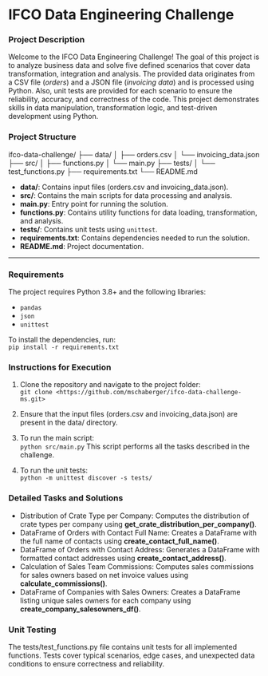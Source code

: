 # IFCO Data Engineering Challenge

### Project Description
Welcome to the IFCO Data Engineering Challenge! The goal of this project is to analyze business data and solve five defined scenarios that cover data transformation, integration and analysis. The provided data originates from a CSV file (*orders*) and a JSON file (*invoicing data*) and is processed using Python. Also, unit tests are provided for each scenario to ensure the reliability, accuracy, and correctness of the code. This project demonstrates skills in data manipulation, transformation logic, and test-driven development using Python.


### Project Structure
ifco-data-challenge/
├── data/
│   ├── orders.csv
│   └── invoicing_data.json
├── src/
│   ├── functions.py
│   └── main.py
├── tests/
│   └── test_functions.py
├── requirements.txt
└── README.md

- **data/**: Contains input files (orders.csv and invoicing_data.json).
- **src/**: Contains the main scripts for data processing and analysis.
- **main.py**: Entry point for running the solution.
- **functions.py**: Contains utility functions for data loading, transformation, and analysis.
- **tests/**: Contains unit tests using `unittest`.
- **requirements.txt**: Contains dependencies needed to run the solution.
- **README.md**: Project documentation.

---

### Requirements
The project requires Python 3.8+ and the following libraries:  

- `pandas`
- `json`
- `unittest`

To install the dependencies, run:  
    ```pip install -r requirements.txt```


### Instructions for Execution
1. Clone the repository and navigate to the project folder:  
    ```git clone <https://github.com/mschaberger/ifco-data-challenge-ms.git>```

2. Ensure that the input files (orders.csv and invoicing_data.json) are present in the data/ directory.

3. To run the main script:  
    ```python src/main.py```
    This script performs all the tasks described in the challenge.

4. To run the unit tests:  
    ```python -m unittest discover -s tests/```


### Detailed Tasks and Solutions
- Distribution of Crate Type per Company: Computes the distribution of crate types per company using **get_crate_distribution_per_company()**.
- DataFrame of Orders with Contact Full Name: Creates a DataFrame with the full name of contacts using **create_contact_full_name()**.
- DataFrame of Orders with Contact Address: Generates a DataFrame with formatted contact addresses using **create_contact_address()**.
- Calculation of Sales Team Commissions: Computes sales commissions for sales owners based on net invoice values using **calculate_commissions()**.
- DataFrame of Companies with Sales Owners: Creates a DataFrame listing unique sales owners for each company using **create_company_salesowners_df()**.

### Unit Testing
The tests/test_functions.py file contains unit tests for all implemented functions. Tests cover typical scenarios, edge cases, and unexpected data conditions to ensure correctness and reliability.
